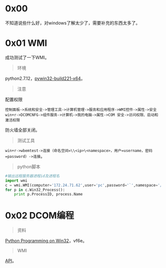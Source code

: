 # 0x00

不知道说些什么好，对windows了解太少了，需要补充的东西太多了。

# 0x01 WMI

成功测试了一下WMI。

> 环境

python2.7.12，[pywin32-build221-x64](https://downloads.sourceforge.net/project/pywin32/pywin32/Build%20221/pywin32-221.win-amd64-py2.7.exe?r=https%3A%2F%2Fsourceforge.net%2Fprojects%2Fpywin32%2Ffiles%2Fpywin32%2FBuild%2520221%2F&ts=1491400781&use_mirror=iweb)。

> 注意

配置权限

`控制面板->系统和安全->管理工具->计算机管理->服务和应用程序->WMI控件->属性->安全`
`win+r->DCOMCNFG->组件服务->计算机->我的电脑->属性->COM 安全->访问权限、启动和激活权限`

防火墙全部关闭。


> 测试工具

`win+r->wbemtest->连接（命名空间=\\<ip>\<namespace>，用户=username，密码=password）->连接`。

> python脚本

```python
#输出远程服务器进程id及进程名
import wmi
c = wmi.WMI(computer='172.24.71.62',user='pc',password='`',namespace='/root/cimv2')
for p in c.Win32_Process():
	print p.ProcessID, process.Name
```

# 0x02 DCOM编程

> 资料

[Python Programming on Win32](https://pan.baidu.com/s/1kV2tdHl)，vf6e。

> WMI

[API](https://msdn.microsoft.com/en-us/library/windows/desktop/aa394582(v=vs.85).aspx)。
